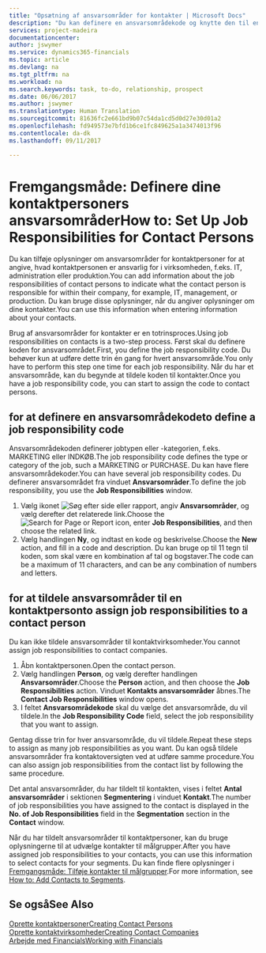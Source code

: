```yaml
---
title: "Opsætning af ansvarsområder for kontakter | Microsoft Docs"
description: "Du kan definere en ansvarsområdekode og knytte den til en kontakt for at angive de opgaver, som kontaktpersonen er ansvarlig for i virksomheden, f.eks. IT eller produktion."
services: project-madeira
documentationcenter: 
author: jswymer
ms.service: dynamics365-financials
ms.topic: article
ms.devlang: na
ms.tgt_pltfrm: na
ms.workload: na
ms.search.keywords: task, to-do, relationship, prospect
ms.date: 06/06/2017
ms.author: jswymer
ms.translationtype: Human Translation
ms.sourcegitcommit: 81636fc2e661bd9b07c54da1cd5d0d27e30d01a2
ms.openlocfilehash: fd949573e7bfd1b6ce1fc849625a1a3474013f96
ms.contentlocale: da-dk
ms.lasthandoff: 09/11/2017

---
```

# <a name="how-to-set-up-job-responsibilities-for-contact-persons"></a><span data-ttu-id="7c5d8-103">Fremgangsmåde: Definere dine kontaktpersoners ansvarsområder</span><span class="sxs-lookup"><span data-stu-id="7c5d8-103">How to: Set Up Job Responsibilities for Contact Persons</span></span>
<span data-ttu-id="7c5d8-104">Du kan tilføje oplysninger om ansvarsområder for kontaktpersoner for at angive, hvad kontaktpersonen er ansvarlig for i virksomheden, f.eks. IT, administration eller produktion.</span><span class="sxs-lookup"><span data-stu-id="7c5d8-104">You can add information about the job responsibilities of contact persons to indicate what the contact person is responsible for within their company, for example, IT, management, or production.</span></span> <span data-ttu-id="7c5d8-105">Du kan bruge disse oplysninger, når du angiver oplysninger om dine kontakter.</span><span class="sxs-lookup"><span data-stu-id="7c5d8-105">You can use this information when entering information about your contacts.</span></span>

<span data-ttu-id="7c5d8-106">Brug af ansvarsområder for kontakter er en totrinsproces.</span><span class="sxs-lookup"><span data-stu-id="7c5d8-106">Using job responsibilities on contacts is a two-step process.</span></span> <span data-ttu-id="7c5d8-107">Først skal du definere koden for ansvarsområdet.</span><span class="sxs-lookup"><span data-stu-id="7c5d8-107">First, you define the job responsibility code.</span></span> <span data-ttu-id="7c5d8-108">Du behøver kun at udføre dette trin én gang for hvert ansvarsområde.</span><span class="sxs-lookup"><span data-stu-id="7c5d8-108">You only have to perform this step one time for each job responsibility.</span></span> <span data-ttu-id="7c5d8-109">Når du har et ansvarsområde, kan du begynde at tildele koden til kontakter.</span><span class="sxs-lookup"><span data-stu-id="7c5d8-109">Once you have a job responsibility code, you can start to assign the code to contact persons.</span></span>

## <a name="to-define-a-job-responsibility-code"></a><span data-ttu-id="7c5d8-110">for at definere en ansvarsområdekode</span><span class="sxs-lookup"><span data-stu-id="7c5d8-110">to define a job responsibility code</span></span>
<span data-ttu-id="7c5d8-111">Ansvarsområdekoden definerer jobtypen eller -kategorien, f.eks. MARKETING eller INDKØB.</span><span class="sxs-lookup"><span data-stu-id="7c5d8-111">The job responsibility code defines the type or category of the job, such a MARKETING or PURCHASE.</span></span> <span data-ttu-id="7c5d8-112">Du kan have flere ansvarsområdekoder.</span><span class="sxs-lookup"><span data-stu-id="7c5d8-112">You can have several job responsibility codes.</span></span> <span data-ttu-id="7c5d8-113">Du definerer ansvarsområdet fra vinduet **Ansvarsområder**.</span><span class="sxs-lookup"><span data-stu-id="7c5d8-113">To define the job responsibility, you use the **Job Responsibilities** window.</span></span>

1. <span data-ttu-id="7c5d8-114">Vælg ikonet ![Søg efter side eller rapport](media/ui-search/search_small.png "Ikonet Søg efter side eller rapport"), angiv **Ansvarsområder**, og vælg derefter det relaterede link.</span><span class="sxs-lookup"><span data-stu-id="7c5d8-114">Choose the ![Search for Page or Report](media/ui-search/search_small.png "Search for Page or Report icon") icon, enter **Job Responsibilities**, and then choose the related link.</span></span>
2. <span data-ttu-id="7c5d8-115">Vælg handlingen **Ny**, og indtast en kode og beskrivelse.</span><span class="sxs-lookup"><span data-stu-id="7c5d8-115">Choose the **New** action, and fill in a code and description.</span></span> <span data-ttu-id="7c5d8-116">Du kan bruge op til 11 tegn til koden, som skal være en kombination af tal og bogstaver.</span><span class="sxs-lookup"><span data-stu-id="7c5d8-116">The code can be a maximum of 11 characters, and can be any combination of numbers and letters.</span></span>

## <a name="to-assign-job-responsibilities-to-a-contact-person"></a><span data-ttu-id="7c5d8-117">for at tildele ansvarsområder til en kontaktperson</span><span class="sxs-lookup"><span data-stu-id="7c5d8-117">to assign job responsibilities to a contact person</span></span>
<span data-ttu-id="7c5d8-118">Du kan ikke tildele ansvarsområder til kontaktvirksomheder.</span><span class="sxs-lookup"><span data-stu-id="7c5d8-118">You cannot assign job responsibilities to contact companies.</span></span>

1. <span data-ttu-id="7c5d8-119">Åbn kontaktpersonen.</span><span class="sxs-lookup"><span data-stu-id="7c5d8-119">Open the contact person.</span></span>
2. <span data-ttu-id="7c5d8-120">Vælg handlingen **Person**, og vælg derefter handlingen **Ansvarsområder**.</span><span class="sxs-lookup"><span data-stu-id="7c5d8-120">Choose the **Person** action, and then choose the **Job Responsibilities** action.</span></span> <span data-ttu-id="7c5d8-121">Vinduet **Kontakts ansvarsområder** åbnes.</span><span class="sxs-lookup"><span data-stu-id="7c5d8-121">The **Contact Job Responsibilities** window opens.</span></span>
3. <span data-ttu-id="7c5d8-122">I feltet **Ansvarsområdekode** skal du vælge det ansvarsområde, du vil tildele.</span><span class="sxs-lookup"><span data-stu-id="7c5d8-122">In the **Job Responsibility Code** field, select the job responsibility that you want to assign.</span></span>

<span data-ttu-id="7c5d8-123">Gentag disse trin for hver ansvarsområde, du vil tildele.</span><span class="sxs-lookup"><span data-stu-id="7c5d8-123">Repeat these steps to assign as many job responsibilities as you want.</span></span> <span data-ttu-id="7c5d8-124">Du kan også tildele ansvarsområder fra kontaktoversigten ved at udføre samme procedure.</span><span class="sxs-lookup"><span data-stu-id="7c5d8-124">You can also assign job responsibilities from the contact list by following the same procedure.</span></span>

<span data-ttu-id="7c5d8-125">Det antal ansvarsområder, du har tildelt til kontakten, vises i feltet **Antal ansvarsområder** i sektionen **Segmentering** i vinduet **Kontakt**.</span><span class="sxs-lookup"><span data-stu-id="7c5d8-125">The number of job responsibilities you have assigned to the contact is displayed in the **No. of Job Responsibilities** field in the **Segmentation** section in the **Contact** window.</span></span>

<span data-ttu-id="7c5d8-126">Når du har tildelt ansvarsområder til kontaktpersoner, kan du bruge oplysningerne til at udvælge kontakter til målgrupper.</span><span class="sxs-lookup"><span data-stu-id="7c5d8-126">After you have assigned job responsibilities to your contacts, you can use this information to select contacts for your segments.</span></span> <span data-ttu-id="7c5d8-127">Du kan finde flere oplysninger i [Fremgangsmåde: Tilføje kontakter til målgrupper](marketing-add-contact-segment.md).</span><span class="sxs-lookup"><span data-stu-id="7c5d8-127">For more information, see [How to: Add Contacts to Segments](marketing-add-contact-segment.md).</span></span>

## <a name="see-also"></a><span data-ttu-id="7c5d8-128">Se også</span><span class="sxs-lookup"><span data-stu-id="7c5d8-128">See Also</span></span>
[<span data-ttu-id="7c5d8-129">Oprette kontaktpersoner</span><span class="sxs-lookup"><span data-stu-id="7c5d8-129">Creating Contact Persons</span></span>](marketing-create-contact-persons.md)  
[<span data-ttu-id="7c5d8-130">Oprette kontaktvirksomheder</span><span class="sxs-lookup"><span data-stu-id="7c5d8-130">Creating Contact Companies</span></span>](marketing-create-contact-companies.md)  
[<span data-ttu-id="7c5d8-131">Arbejde med Financials</span><span class="sxs-lookup"><span data-stu-id="7c5d8-131">Working with Financials</span></span>](ui-work-product.md)

